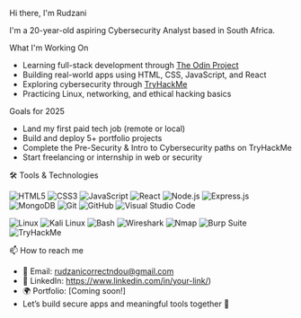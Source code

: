  Hi there, I'm Rudzani

I'm a 20-year-old aspiring Cybersecurity Analyst based in South Africa.

What I'm Working On
- Learning full-stack development through [The Odin Project](https://www.theodinproject.com/)
- Building real-world apps using HTML, CSS, JavaScript, and React
- Exploring cybersecurity through [TryHackMe](https://tryhackme.com/)
- Practicing Linux, networking, and ethical hacking basics

Goals for 2025
- Land my first paid tech job (remote or local)
- Build and deploy 5+ portfolio projects
- Complete the Pre-Security & Intro to Cybersecurity paths on TryHackMe
- Start freelancing or internship in web or security

🛠️ Tools & Technologies

<!-- 💻 Full-Stack Development (Odin Project) -->
![HTML5](https://img.shields.io/badge/-HTML5-orange?style=flat&logo=html5)
![CSS3](https://img.shields.io/badge/-CSS3-blue?style=flat&logo=css3)
![JavaScript](https://img.shields.io/badge/-JavaScript-yellow?style=flat&logo=javascript)
![React](https://img.shields.io/badge/-React-black?style=flat&logo=react)
![Node.js](https://img.shields.io/badge/-Node.js-green?style=flat&logo=node.js)
![Express.js](https://img.shields.io/badge/-Express.js-lightgrey?style=flat&logo=express)
![MongoDB](https://img.shields.io/badge/-MongoDB-darkgreen?style=flat&logo=mongodb)
![Git](https://img.shields.io/badge/-Git-orange?style=flat&logo=git)
![GitHub](https://img.shields.io/badge/-GitHub-black?style=flat&logo=github)
![Visual Studio Code](https://img.shields.io/badge/-VS_Code-blue?style=flat&logo=visualstudiocode)

<!-- 🔐 Cybersecurity (TryHackMe) -->
![Linux](https://img.shields.io/badge/-Linux-black?style=flat&logo=linux)
![Kali Linux](https://img.shields.io/badge/-Kali_Linux-purple?style=flat&logo=kalilinux)
![Bash](https://img.shields.io/badge/-Bash-grey?style=flat&logo=gnubash)
![Wireshark](https://img.shields.io/badge/-Wireshark-lightblue?style=flat&logo=wireshark)
![Nmap](https://img.shields.io/badge/-Nmap-darkblue?style=flat)
![Burp Suite](https://img.shields.io/badge/-Burp_Suite-orange?style=flat)
![TryHackMe](https://img.shields.io/badge/-TryHackMe-red?style=flat&logo=tryhackme)

📫 How to reach me
- 📧 Email: rudzanicorrectndou@gmail.com
- 💼 LinkedIn: https://www.linkedin.com/in/your-link/) 
- 🌍 Portfolio: [Coming soon!]
- Let’s build secure apps and meaningful tools together 🚀
